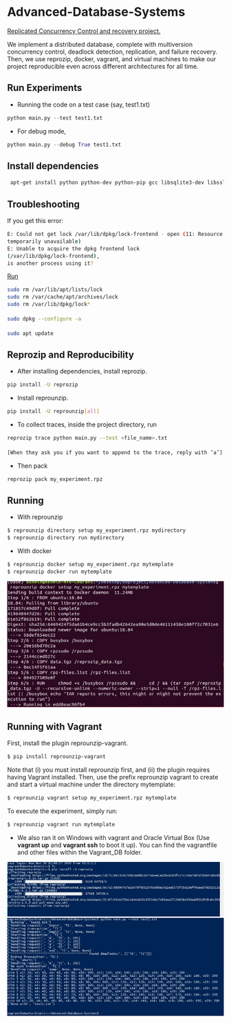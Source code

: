 # Advanced-Database-Systems

<ins>Replicated Concurrency Control and recovery project.</ins>

We implement a distributed database, complete with multiversion concurrency control, deadlock detection, replication, and failure recovery.
Then, we use reprozip, docker, vagrant, and virtual machines to make our project reproducible even across different architectures for all time.


## Run Experiments
 - Running the code on a test case (say, test1.txt)
```python
python main.py --test test1.txt
```
- For debug mode,
```python
python main.py --debug True test1.txt
```
## Install dependencies
```bash
 apt-get install python python-dev python-pip gcc libsqlite3-dev libssl-dev libffi-dev
```

## Troubleshooting
If you get this error:
```bash
E: Could not get lock /var/lib/dpkg/lock-frontend - open (11: Resource
temporarily unavailable)
E: Unable to acquire the dpkg frontend lock
(/var/lib/dpkg/lock-frontend),
is another process using it?
```

<ins>Run</ins>
```bash
sudo rm /var/lib/apt/lists/lock
sudo rm /var/cache/apt/archives/lock
sudo rm /var/lib/dpkg/lock*

sudo dpkg --configure -a

sudo apt update
```

## Reprozip and Reproducibility
 - After installing dependencies, install reprozip.
 ```bash
 pip install -U reprozip
 ```
 - Install reprounzip.
```bash
pip install -U reprounzip[all]
```
- To collect traces, inside the project directory, run
```bash
reprozip trace python main.py --test <file_name>.txt

[When they ask you if you want to append to the trace, reply with ‘a’]
```
- Then pack
```bash
reprozip pack my_experiment.rpz
```
## Running
- With reprounzip
```bash
$ reprounzip directory setup my_experiment.rpz mydirectory
$ reprounzip directory run mydirectory
```
- With docker
```bash
$ reprounzip docker setup my_experiment.rpz mytemplate
$ reprounzip docker run mytemplate
```
![Terminal](https://github.com/ashwinpn/Advanced-Database-Systems/blob/main/resources/db1.JPG)

## Running with Vagrant
First, install the plugin reprounzip-vagrant.
```bash
$ pip install reprounzip-vagrant
```
Note that (i) you must install reprounzip first, and (ii) the plugin requires having Vagrant
installed. Then, use the prefix reprounzip vagrant to create and start a virtual machine
under the directory mytemplate:
```bash
$ reprounzip vagrant setup my_experiment.rpz mytemplate
```

To execute the experiment, simply run:
```bash
$ reprounzip vagrant run mytemplate
```

- We also ran it on Windows with vagrant and Oracle Virtual Box (Use <b>vagrant up</b> and
<b>vagrant ssh</b> to boot it up). You can find the vagrantfile and other files within the
Vagrant_DB folder.

![Terminal](https://github.com/ashwinpn/Advanced-Database-Systems/blob/main/resources/data1.JPG)
![Terminal](https://github.com/ashwinpn/Advanced-Database-Systems/blob/main/resources/data2.JPG)
